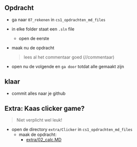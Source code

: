 
## Opdracht


- ga naar `07_rekenen` in `cs1_opdrachten_md_files`

- in elke folder staat een `.sln` file
    - open de eerste
- maak nu de opdracht
    > lees al het commentaar goed (//commentaar)
- open nu de volgende en `ga door` totdat alle gemaakt zijn

## klaar
- commit alles naar je github


## Extra: Kaas clicker game?

> Niet verplicht wel leuk!

- open de directory `extra/Clicker` in `cs1_opdrachten_md_files`
    - maak de opdracht:
        - [extra/02_calc.MD](extra/02_calc.MD)

